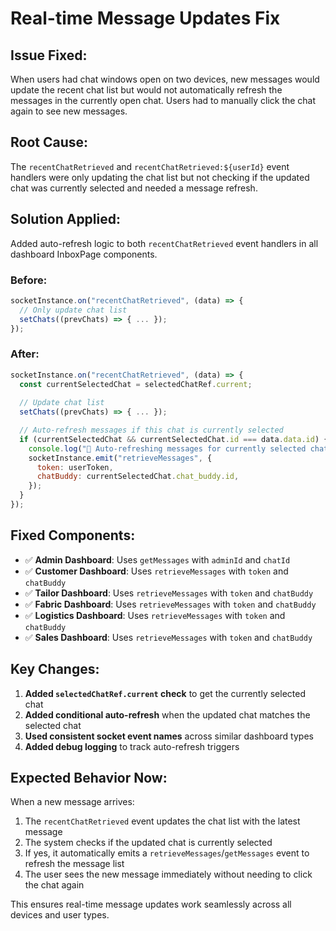 # Real-time Message Updates Fix

## Issue Fixed:
When users had chat windows open on two devices, new messages would update the recent chat list but would not automatically refresh the messages in the currently open chat. Users had to manually click the chat again to see new messages.

## Root Cause:
The `recentChatRetrieved` and `recentChatRetrieved:${userId}` event handlers were only updating the chat list but not checking if the updated chat was currently selected and needed a message refresh.

## Solution Applied:
Added auto-refresh logic to both `recentChatRetrieved` event handlers in all dashboard InboxPage components.

### Before:
```javascript
socketInstance.on("recentChatRetrieved", (data) => {
  // Only update chat list
  setChats((prevChats) => { ... });
});
```

### After:
```javascript
socketInstance.on("recentChatRetrieved", (data) => {
  const currentSelectedChat = selectedChatRef.current;
  
  // Update chat list
  setChats((prevChats) => { ... });

  // Auto-refresh messages if this chat is currently selected
  if (currentSelectedChat && currentSelectedChat.id === data.data.id) {
    console.log("🔄 Auto-refreshing messages for currently selected chat");
    socketInstance.emit("retrieveMessages", {
      token: userToken,
      chatBuddy: currentSelectedChat.chat_buddy.id,
    });
  }
});
```

## Fixed Components:
- ✅ **Admin Dashboard**: Uses `getMessages` with `adminId` and `chatId`
- ✅ **Customer Dashboard**: Uses `retrieveMessages` with `token` and `chatBuddy`
- ✅ **Tailor Dashboard**: Uses `retrieveMessages` with `token` and `chatBuddy`
- ✅ **Fabric Dashboard**: Uses `retrieveMessages` with `token` and `chatBuddy`
- ✅ **Logistics Dashboard**: Uses `retrieveMessages` with `token` and `chatBuddy`
- ✅ **Sales Dashboard**: Uses `retrieveMessages` with `token` and `chatBuddy`

## Key Changes:
1. **Added `selectedChatRef.current` check** to get the currently selected chat
2. **Added conditional auto-refresh** when the updated chat matches the selected chat
3. **Used consistent socket event names** across similar dashboard types
4. **Added debug logging** to track auto-refresh triggers

## Expected Behavior Now:
When a new message arrives:
1. The `recentChatRetrieved` event updates the chat list with the latest message
2. The system checks if the updated chat is currently selected
3. If yes, it automatically emits a `retrieveMessages`/`getMessages` event to refresh the message list
4. The user sees the new message immediately without needing to click the chat again

This ensures real-time message updates work seamlessly across all devices and user types.

